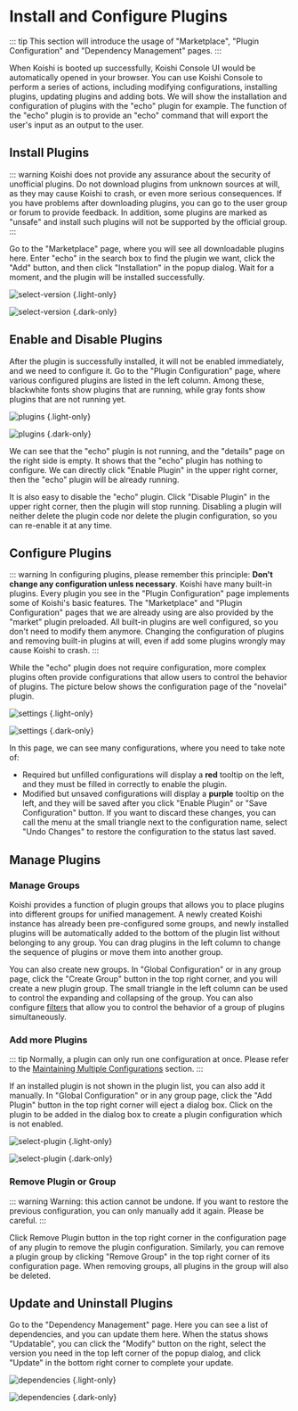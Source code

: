 # Install and Configure Plugins

::: tip
This section will introduce the usage of "Marketplace", "Plugin Configuration" and "Dependency Management" pages.
:::

When Koishi is booted up successfully, Koishi Console UI would be automatically opened in your browser. You can use Koishi Console to perform a series of actions, including modifying configurations, installing plugins, updating plugins and adding bots. We will show the installation and configuration of plugins with the "echo" plugin for example. The function of the "echo" plugin is to provide an "echo" command that will export the user's input as an output to the user.

## Install Plugins

::: warning
Koishi does not provide any assurance about the security of unofficial plugins. Do not download plugins from unknown sources at will, as they may cause Koishi to crash, or even more serious consequences. If you have problems after downloading plugins, you can go to the user group or forum to provide feedback. In addition, some plugins are marked as "unsafe" and install such plugins will not be supported by the official group.
:::

Go to the "Marketplace" page, where you will see all downloadable plugins here. Enter "echo" in the search box to find the plugin we want, click the "Add" button, and then click "Installation" in the popup dialog. Wait for a moment, and the plugin will be installed successfully.

![select-version](/manual/console/select-version.light.webp) {.light-only}

![select-version](/manual/console/select-version.dark.webp) {.dark-only}

## Enable and Disable Plugins

After the plugin is successfully installed, it will not be enabled immediately, and we need to configure it. Go to the "Plugin Configuration" page, where various configured plugins are listed in the left column. Among these, <span class="light-only">black</span><span class="dark-only">white</span> fonts show plugins that are running, while gray fonts show plugins that are not running yet.

![plugins](/manual/console/plugins.light.webp) {.light-only}

![plugins](/manual/console/plugins.dark.webp) {.dark-only}

We can see that the "echo" plugin is not running, and the "details" page on the right side is empty. It shows that the "echo" plugin has nothing to configure. We can directly click "Enable Plugin" in the upper right corner, then the "echo" plugin will be already running.

It is also easy to disable the "echo" plugin. Click "Disable Plugin" in the upper right corner, then the plugin will stop running. Disabling a plugin will neither delete the plugin code nor delete the plugin configuration, so you can re-enable it at any time.

## Configure Plugins

::: warning
In configuring plugins, please remember this principle: **Don't change any configuration unless necessary**. Koishi have many built-in plugins. Every plugin you see in the "Plugin Configuration" page implements some of Koishi's basic features. The "Marketplace" and "Plugin Configuration" pages that we are already using are also provided by the "market" plugin preloaded. All built-in plugins are well configured, so you don't need to modify them anymore. Changing the configuration of plugins and removing built-in plugins at will, even if add some plugins wrongly may cause Koishi to crash.
:::

While the "echo" plugin does not require configuration, more complex plugins often provide configurations that allow users to control the behavior of plugins. The picture below shows the configuration page of the "novelai" plugin.

![settings](/manual/console/settings.light.webp) {.light-only}

![settings](/manual/console/settings.dark.webp) {.dark-only}

In this page, we can see many configurations, where you need to take note of:

- Required but unfilled configurations will display a <span style="font-weight: bold; color: var(--vp-c-red-light)">red</span> tooltip on the left, and they must be filled in correctly to enable the plugin.
- Modified but unsaved configurations will display a <span style="font-weight: bold; color: var(--vp-c-brand)">purple</span> tooltip on the left, and they will be saved after you click "Enable Plugin" or "Save Configuration" button. If you want to discard these changes, you can call the menu at the small triangle next to the configuration name, select "Undo Changes" to restore the configuration to the status last saved.

## Manage Plugins

### Manage Groups

Koishi provides a function of plugin groups that allows you to place plugins into different groups for unified management. A newly created Koishi instance has already been pre-configured some groups, and newly installed plugins will be automatically added to the bottom of the plugin list without belonging to any group. You can drag plugins in the left column to change the sequence of plugins or move them into another group.

You can also create new groups. In "Global Configuration" or in any group page, click the "Create Group" button in the top right corner, and you will create a new plugin group. The small triangle in the left column can be used to control the expanding and collapsing of the group. You can also configure [filters](../usage/filter.md) that allow you to control the behavior of a group of plugins simultaneously.

### Add more Plugins

::: tip
Normally, a plugin can only run one configuration at once. Please refer to the [Maintaining Multiple Configurations](../recipe/multiple.md) section.
:::

If an installed plugin is not shown in the plugin list, you can also add it manually. In "Global Configuration" or in any group page, click the "Add Plugin" button in the top right corner will eject a dialog box. Click on the plugin to be added in the dialog box to create a plugin configuration which is not enabled.

![select-plugin](/manual/console/select-plugin.light.webp) {.light-only}

![select-plugin](/manual/console/select-plugin.dark.webp) {.dark-only}

### Remove Plugin or Group

::: warning
Warning: this action cannot be undone. If you want to restore the previous configuration, you can only manually add it again. Please be careful.
:::

Click Remove Plugin button in the top right corner in the configuration page of any plugin to remove the plugin configuration. Similarly, you can remove a plugin group by clicking "Remove Group" in the top right corner of its configuration page. When removing groups, all plugins in the group will also be deleted.

## Update and Uninstall Plugins

Go to the "Dependency Management" page. Here you can see a list of dependencies, and you can update them here. When the status shows "Updatable", you can click the "Modify" button on the right, select the version you need in the top left corner of the popup dialog, and click "Update" in the bottom right corner to complete your update.

![dependencies](/manual/console/dependencies.light.webp) {.light-only}

![dependencies](/manual/console/dependencies.dark.webp) {.dark-only}
